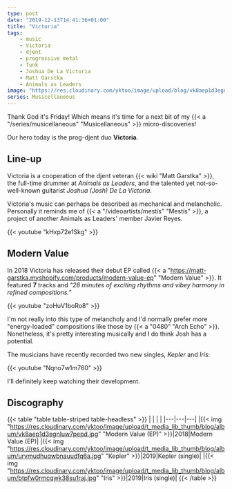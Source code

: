 ```yaml
---
type: post
date: "2019-12-13T14:41:36+01:00"
title: "Victoria"
tags:
    - music
    - Victoria
    - djent
    - progressive metal
    - funk
    - Joshua De La Victoria
    - Matt Garstka
    - Animals as Leaders
image: "https://res.cloudinary.com/yktoo/image/upload/blog/vk8aep1d3egnluw7pepd.jpg"
series: Musicellaneous
---
```


Thank God it's Friday! Which means it's time for a next bit of my {{< a "/series/musicellaneous" "Musicellaneous" >}} micro-discoveries!

Our hero today is the prog-djent duo **Victoria**.

<!--more-->

## Line-up

Victoria is a cooperation of the djent veteran {{< wiki "Matt Garstka" >}}, the full-time drummer at *Animals as Leaders*, and the talented yet not-so-well-known guitarist *Joshua (Josh) De La Victoria*.

Victoria's music can perhaps be described as mechanical and melancholic. Personally it reminds me of {{< a "/videoartists/mestís" "Mestís" >}}, a project of another Animals as Leaders' member Javier Reyes.

{{< youtube "kHxp72e1Skg" >}}

## Modern Value

In 2018 Victoria has released their debut EP called {{< a "https://matt-garstka.myshopify.com/products/modern-value-ep" "Modern Value" >}}. It featured **7** tracks and *"28 minutes of exciting rhythms and vibey harmony in refined compositions."*

{{< youtube "zoHuV1boRo8" >}}

I'm not really into this type of melancholy and I'd normally prefer more "energy-loaded" compositions like those by {{< a "0480" "Arch Echo" >}}. Nonetheless, it's pretty interesting musically and I do think Josh has a potential.

The musicians have recently recorded two new singles, *Kepler* and *Iris*:

{{< youtube "Nqno7w1m760" >}}

I'll definitely keep watching their development.

## Discography

{{< table "table table-striped table-headless" >}}
|   |   |   |
|---|---|---|
|{{< img "https://res.cloudinary.com/yktoo/image/upload/t_media_lib_thumb/blog/album/vk8aep1d3egnluw7pepd.jpg" "Modern Value (EP)" >}}|2018|Modern Value (EP)|
|{{< img "https://res.cloudinary.com/yktoo/image/upload/t_media_lib_thumb/blog/album/urvmudhuqwbnauudfq6a.jpg" "Kepler" >}}|2019|Kepler (single)|
|{{< img "https://res.cloudinary.com/yktoo/image/upload/t_media_lib_thumb/blog/album/btpfw0rmcqwk38su1raj.jpg" "Iris" >}}|2019|Iris (single)|
{{< /table >}}
